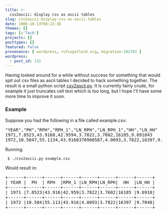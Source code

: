 ```yaml
---
title: >-
  csv2ascii: display csv as ascii tables
slug: csv2ascii-display-csv-as-ascii-tables
date: 2006-10-13T08:22:38
themes: []
tags: [u'Tech']
projects: []
posttypes: []
featured: False
provenance: [ wordpress, rufuspollock.org, migration-201703 ]
wordpress:
  - post_id: 132
---
```


Having looked around for a while without success for something that would spit out csv files as ascii tables I decided to hack something together. The result is a small python script [csv2ascii.py][]. It is currently fairly crude, for example it just truncates cell text which is too long, but I hope I'll have some more time to improve it soon.

[csv2ascii.py]:http://www.rufuspollock.org/code/bin/csv2ascii.py

### Example

Suppose you had the following in a file called example.csv:

<pre>
"YEAR","PH","RPH","RPH_1","LN_RPH","LN_RPH_1","HH","LN_HH"
1971,7.8523,43.9168,42.9594,3.7822,3.7602,16185,9.691843   
1972,10.5047,55.1134,43.9168370988587,4.0093,3.7822,16397,9.704855
</pre>

Running:

     $ ./csv2ascii.py example.csv

Would result in:

<pre>
+------+------+------+------+------+------+------+------+
| YEAR |  PH  | RPH  |RPH_1 |LN_RPH|LN_RPH|  HH  |LN_HH |
+------+------+------+------+------+------+------+------+
| 1971 |7.8523|43.916|42.959|3.7822|3.7602|16185 |9.6918|
+------+------+------+------+------+------+------+------+
| 1972 |10.504|55.113|43.916|4.0093|3.7822|16397 |9.7048|
+------+------+------+------+------+------+------+------+
</pre>

